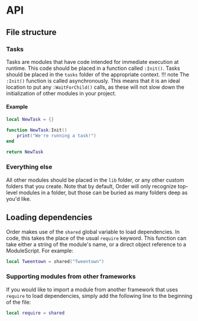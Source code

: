 # API

## File structure

### Tasks
Tasks are modules that have code intended for immediate execution at runtime. This code should be placed in a function called `:Init()`. Tasks should be placed in the `tasks` folder of the appropriate context.
!!! note
    The `:Init()` function is called asynchronously. This means that it is an ideal location to put any `:WaitForChild()` calls, as these will not slow down the initialization of other modules in your project.
#### Example
```lua
local NewTask = {}

function NewTask:Init()
	print("We're running a task!")
end

return NewTask
```

### Everything else
All other modules should be placed in the `lib` folder, or any other custom folders that you create. Note that by default, Order will only recognize top-level modules in a folder, but those can be buried as many folders deep as you'd like.

## Loading dependencies
Order makes use of the `shared` global variable to load dependencies. In code, this takes the place of the usual `require` keyword. This function can take either a string of the module's name, or a direct object reference to a ModuleScript.
For example:
```lua
local Tweentown = shared("Tweentown")
```

### Supporting modules from other frameworks
If you would like to import a module from another framework that uses `require` to load dependencies, simply add the following line to the beginning of the file:
```lua
local require = shared
```